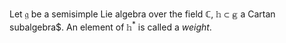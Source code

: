Let $\mathfrak{g}$ be a semisimple Lie algebra over the field $\mathbb{C}$, $\mathbb{h} \subset \mathbb{g}$ a Cartan subalgebra$. An element of $\mathbb{h}^*$ is called a *weight*.
